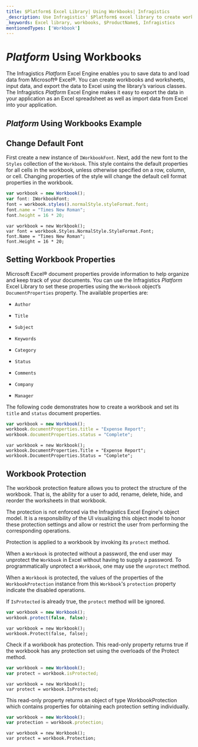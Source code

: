 ```yaml
---
title: $Platform$ Excel Library| Using Workbooks| Infragistics
_description: Use Infragistics' $Platform$ excel library to create workbooks and worksheets, input data and export the date to Microsoft® Excel. View $ProductName$ excel tutorials for more information!
_keywords: Excel library, workbooks, $ProductName$, Infragistics
mentionedTypes: ['Workbook']
---
```

# $Platform$ Using Workbooks

The Infragistics $Platform$ Excel Engine enables you to save data to and load data from Microsoft® Excel®. You can create workbooks and worksheets, input data, and export the data to Excel using the library’s various classes. The Infragistics $Platform$ Excel Engine makes it easy to export the data in your application as an Excel spreadsheet as well as import data from Excel into your application.

## $Platform$ Using Workbooks Example


<code-view style="height: 500px"
           data-demos-base-url="{environment:dvDemosBaseUrl}"
           iframe-src="{environment:dvDemosBaseUrl}/excel/excel-library-operations-on-workbooks"
           alt="$Platform$ Using Workbooks Example"
           github-src="excel/excel-library/operations-on-workbooks">
</code-view>

<div class="divider--half"></div>

## Change Default Font

First create a new instance of `IWorkbookFont`. Next, add the new font to the `Styles` collection of the `Workbook`. This style contains the default properties for all cells in the workbook, unless otherwise specified on a row, column, or cell. Changing properties of the style will change the default cell format properties in the workbook.

```ts
var workbook = new Workbook();
var font: IWorkbookFont;
font = workbook.styles().normalStyle.styleFormat.font;
font.name = "Times New Roman";
font.height = 16 * 20;
```

```razor
var workbook = new Workbook();
var font = workbook.Styles.NormalStyle.StyleFormat.Font;
font.Name = "Times New Roman";
font.Height = 16 * 20;
```

## Setting Workbook Properties

Microsoft Excel® document properties provide information to help organize and keep track of your documents. You can use the Infragistics $Platform$ Excel Library to set these properties using the `Workbook` object’s `DocumentProperties` property. The available properties are:

- `Author`

- `Title`

- `Subject`

- `Keywords`

- `Category`

- `Status`

- `Comments`

- `Company`

- `Manager`

The following code demonstrates how to create a workbook and set its `title` and `status` document properties.

```ts
var workbook = new Workbook();
workbook.documentProperties.title = "Expense Report";
workbook.documentProperties.status = "Complete";
```

```razor
var workbook = new Workbook();
workbook.DocumentProperties.Title = "Expense Report";
workbook.DocumentProperties.Status = "Complete";
```

## Workbook Protection

The workbook protection feature allows you to protect the structure of the workbook. That is, the ability for a user to add, rename, delete, hide, and reorder the worksheets in that workbook.

The protection is not enforced via the Infragistics Excel Engine's object model. It is a responsibility of the UI visualizing this object model to honor these protection settings and allow or restrict the user from performing the corresponding operations.

Protection is applied to a workbook by invoking its `protect` method.

When a `Workbook` is protected without a password, the end user may unprotect the `Workbook` in Excel without having to supply a password. To programmatically unprotect a `Workbook`, one may use the `unprotect` method.

When a `Workbook` is protected, the values of the properties of the `WorkbookProtection` instance from this `Workbook`'s `protection` property indicate the disabled operations.

If `IsProtected` is already true, the `protect` method will be ignored.

```ts
var workbook = new Workbook();
workbook.protect(false, false);
```

```razor
var workbook = new Workbook();
workbook.Protect(false, false);
```

Check if a workbook has protection. This read-only property returns true if the workbook has any protection set using the overloads of the Protect method.

```ts
var workbook = new Workbook();
var protect = workbook.isProtected;
```

```razor
var workbook = new Workbook();
var protect = workbook.IsProtected;
```

This read-only property returns an object of type WorkbookProtection which contains properties for obtaining each protection setting individually.

```ts
var workbook = new Workbook();
var protection = workbook.protection;
```

```razor
var workbook = new Workbook();
var protect = workbook.Protection;
```
